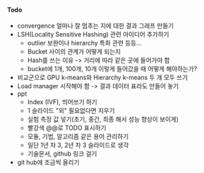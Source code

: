 #### Todo
+ convergence 얼마나 잘 멈추는 지에 대한 결과 그래프 만들기
+ LSH(Locality Sensitive Hashing) 관련 아이디어 추가하기
	+ outlier 보완이나 hierarchy 특화 관련 등등...
	+ Bucket 사이의 관계가 어떻게 되는지
	+ Hash를 쓰는 이유 -> 거리에 따라 같은 곳에 들어가야 함
	+ bucket에 1개, 100개, 10개 이렇게 들어갔을 때 어떻게 해야하는가?
+ 비교군으로 GPU k-means와 Hierarchy k-means 두 개 모두 쓰기
+ Load manager 시작해야 함 -> 결과 데이터 표라도 만들어 놓기
+ ppt
	+ Index (IVF), 띄어쓰기 하기
	+ 1 슬라이드 "외" 필요없다면 지우기
	+ 실험 측정 값 넣기(초기, 중간, 최종 해서 성능 향상이 보이게)
	+ 빨강색 @@로 TODO 표시하기
	+ 모듈, 기법, 알고리즘 같은 용어 관리하기
	+ 일단 1년 차 3, 2년 차 3 슬라이드로 생각
	+ 기술문서, github 링크 걸기
+ git hub에 조금씩 올리기